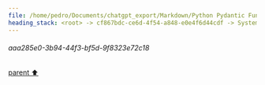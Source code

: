 ```yaml
---
file: /home/pedro/Documents/chatgpt_export/Markdown/Python Pydantic Function Model.md
heading_stack: <root> -> cf867bdc-ce6d-4f54-a848-e0e4f6d44cdf -> System -> 91080ce5-00bf-4674-a64f-dc1e193d3e94 -> System -> aaa22ff6-5b63-47f8-a421-d103fde86bf6 -> User -> 6eea2fad-31d7-4371-9661-3134c9e59824 -> Assistant -> aaa285e0-3b94-44f3-bf5d-9f8323e72c18
---
```

###### aaa285e0-3b94-44f3-bf5d-9f8323e72c18
[parent ⬆️](#6eea2fad-31d7-4371-9661-3134c9e59824)
